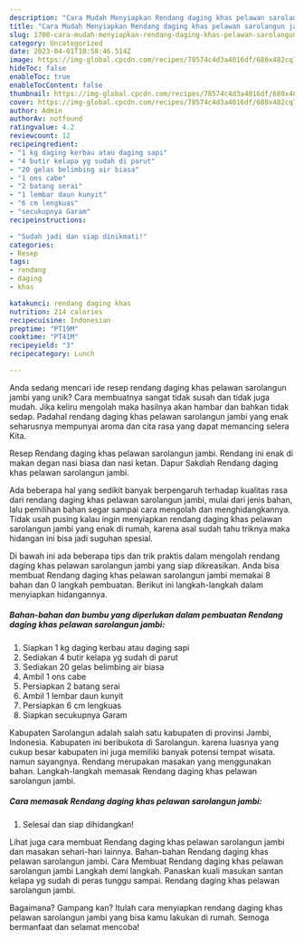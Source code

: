 ```yaml
---
description: "Cara Mudah Menyiapkan Rendang daging khas pelawan sarolangun jambi yang Bisa Manjain Lidah"
title: "Cara Mudah Menyiapkan Rendang daging khas pelawan sarolangun jambi yang Bisa Manjain Lidah"
slug: 1700-cara-mudah-menyiapkan-rendang-daging-khas-pelawan-sarolangun-jambi-yang-bisa-manjain-lidah
category: Uncategorized
date: 2023-04-01T10:58:46.514Z
image: https://img-global.cpcdn.com/recipes/78574c4d3a4016df/680x482cq70/rendang-daging-khas-pelawan-sarolangun-jambi-foto-resep-utama.jpg
hideToc: false
enableToc: true
enableTocContent: false
thumbnail: https://img-global.cpcdn.com/recipes/78574c4d3a4016df/680x482cq70/rendang-daging-khas-pelawan-sarolangun-jambi-foto-resep-utama.jpg
cover: https://img-global.cpcdn.com/recipes/78574c4d3a4016df/680x482cq70/rendang-daging-khas-pelawan-sarolangun-jambi-foto-resep-utama.jpg
author: Admin
authorAv: notfound
ratingvalue: 4.2
reviewcount: 12
recipeingredient:
- "1 kg daging kerbau atau daging sapi"
- "4 butir kelapa yg sudah di parut"
- "20 gelas belimbing air biasa"
- "1 ons cabe"
- "2 batang serai"
- "1 lembar daun kunyit"
- "6 cm lengkuas"
- "secukupnya Garam"
recipeinstructions:

- "Sudah jadi dan siap dinikmati!"
categories:
- Resep
tags:
- rendang
- daging
- khas

katakunci: rendang daging khas 
nutrition: 214 calories
recipecuisine: Indonesian
preptime: "PT19M"
cooktime: "PT41M"
recipeyield: "3"
recipecategory: Lunch

---
```





Anda sedang mencari ide resep rendang daging khas pelawan sarolangun jambi yang unik? Cara membuatnya sangat tidak susah dan tidak juga mudah. Jika keliru mengolah maka hasilnya akan hambar dan bahkan tidak sedap. Padahal rendang daging khas pelawan sarolangun jambi yang enak seharusnya mempunyai aroma dan cita rasa yang dapat memancing selera Kita.





Resep Rendang daging khas pelawan sarolangun jambi. Rendang ini enak di makan degan nasi biasa dan nasi ketan. Dapur Sakdiah Rendang daging khas pelawan sarolangun jambi.

Ada beberapa hal yang sedikit banyak berpengaruh terhadap kualitas rasa dari rendang daging khas pelawan sarolangun jambi, mulai dari jenis bahan, lalu pemilihan bahan segar sampai cara mengolah dan menghidangkannya. Tidak usah pusing kalau ingin menyiapkan rendang daging khas pelawan sarolangun jambi yang enak di rumah, karena asal sudah tahu triknya maka hidangan ini bisa jadi suguhan spesial.






Di bawah ini ada beberapa tips dan trik praktis dalam mengolah rendang daging khas pelawan sarolangun jambi yang siap dikreasikan. Anda bisa membuat Rendang daging khas pelawan sarolangun jambi memakai 8 bahan dan 0 langkah pembuatan. Berikut ini langkah-langkah dalam menyiapkan hidangannya.

<!--inarticleads1-->

##### Bahan-bahan dan bumbu yang diperlukan dalam pembuatan Rendang daging khas pelawan sarolangun jambi:

1. Siapkan 1 kg daging kerbau atau daging sapi
1. Sediakan 4 butir kelapa yg sudah di parut
1. Sediakan 20 gelas belimbing air biasa
1. Ambil 1 ons cabe
1. Persiapkan 2 batang serai
1. Ambil 1 lembar daun kunyit
1. Persiapkan 6 cm lengkuas
1. Siapkan secukupnya Garam


Kabupaten Sarolangun adalah salah satu kabupaten di provinsi Jambi, Indonesia. Kabupaten ini beribukota di Sarolangun. karena luasnya yang cukup besar kabupaten ini juga memiliki banyak potensi tempat wisata. namun sayangnya. Rendang merupakan masakan yang menggunakan bahan. Langkah-langkah memasak Rendang daging khas pelawan sarolangun jambi. 

<!--inarticleads2-->

##### Cara memasak Rendang daging khas pelawan sarolangun jambi:


1. Selesai dan siap dihidangkan!

Lihat juga cara membuat Rendang daging khas pelawan sarolangun jambi dan masakan sehari-hari lainnya. Bahan-bahan Rendang daging khas pelawan sarolangun jambi. Cara Membuat Rendang daging khas pelawan sarolangun jambi Langkah demi langkah. Panaskan kuali masukan santan kelapa yg sudah di peras tunggu sampai. Rendang daging khas pelawan sarolangun jambi. 

Bagaimana? Gampang kan? Itulah cara menyiapkan rendang daging khas pelawan sarolangun jambi yang bisa kamu lakukan di rumah. Semoga bermanfaat dan selamat mencoba!
